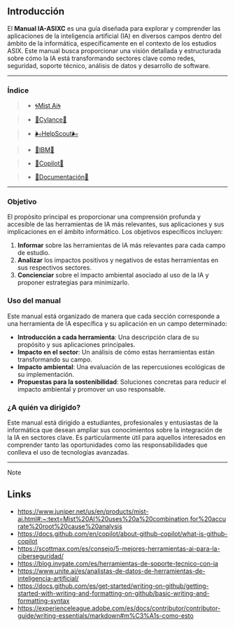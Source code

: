 ## Introducción

El **Manual IA-ASIXC** es una guía diseñada para explorar y comprender las aplicaciones de la inteligencia artificial (IA) en diversos campos dentro del ámbito de la informática, específicamente en el contexto de los estudios ASIX. Este manual busca proporcionar una visión detallada y estructurada sobre cómo la IA está transformando sectores clave como redes, seguridad, soporte técnico, análisis de datos y desarrollo de software.

---
### Índice

>* [🌀Mist Ai🌀](MistAI.md)

>* [🧠Cylance🧠](Cylance.md)

>* [​🌬️HelpScout​🌬️](HelpScout.md)

>* [🐝IBM🐝](IBM.md)

>* [👾Copilot👾](Copilot.md)

>* [📃Documentación📃](Documentacion.md)

---

### Objetivo
El propósito principal es proporcionar una comprensión profunda y accesible de las herramientas de IA más relevantes, sus aplicaciones y sus implicaciones en el ámbito informático. Los objetivos específicos incluyen:

1. **Informar** sobre las herramientas de IA más relevantes para cada campo de estudio.
2. **Analizar** los impactos positivos y negativos de estas herramientas en sus respectivos sectores.
3. **Concienciar** sobre el impacto ambiental asociado al uso de la IA y proponer estrategias para minimizarlo.

### Uso del manual
Este manual está organizado de manera que cada sección corresponde a una herramienta de IA específica y su aplicación en un campo determinado:

- **Introducción a cada herramienta**: Una descripción clara de su propósito y sus aplicaciones principales.
- **Impacto en el sector**: Un análisis de cómo estas herramientas están transformando su campo.
- **Impacto ambiental**: Una evaluación de las repercusiones ecológicas de su implementación.
- **Propuestas para la sostenibilidad**: Soluciones concretas para reducir el impacto ambiental y promover un uso responsable.

### ¿A quién va dirigido?
Este manual está dirigido a estudiantes, profesionales y entusiastas de la informática que desean ampliar sus conocimientos sobre la integración de la IA en sectores clave. Es particularmente útil para aquellos interesados en comprender tanto las oportunidades como las responsabilidades que conlleva el uso de tecnologías avanzadas.

---


>[!Note]
>## Links
>
>+ https://www.juniper.net/us/en/products/mist-ai.html#:~:text=Mist%20AI%20uses%20a%20combination,for%20accurate%20root%20cause%20analysis
>+ https://docs.github.com/en/copilot/about-github-copilot/what-is-github-copilot
>+ https://scottmax.com/es/consejo/5-mejores-herramientas-ai-para-la-ciberseguridad/
>+ https://blog.invgate.com/es/herramientas-de-soporte-tecnico-con-ia
>+ https://www.unite.ai/es/analistas-de-datos-de-herramientas-de-inteligencia-artificial/
>+ https://docs.github.com/es/get-started/writing-on-github/getting-started-with-writing-and-formatting-on-github/basic-writing-and-formatting-syntax
>+ https://experienceleague.adobe.com/es/docs/contributor/contributor-guide/writing-essentials/markdown#m%C3%A1s-como-esto
